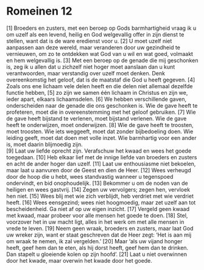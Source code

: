 # Romeinen 12
[1] Broeders en zusters, met een beroep op Gods barmhartigheid vraag ik u om uzelf als een levend, heilig en God welgevallig offer in zijn dienst te stellen, want dat is de ware eredienst voor u. 
[2] U moet uzelf niet aanpassen aan deze wereld, maar veranderen door uw gezindheid te vernieuwen, om zo te ontdekken wat God van u wil en wat goed, volmaakt en hem welgevallig is.
[3] Met een beroep op de genade die mij geschonken is, zeg ik u allen dat u zichzelf niet hoger moet aanslaan dan u kunt verantwoorden, maar verstandig over uzelf moet denken. Denk overeenkomstig het geloof, dat is de maatstaf die God u heeft gegeven.
[4] Zoals ons ene lichaam vele delen heeft en die delen niet allemaal dezelfde functie hebben, 
[5] zo zijn we samen één lichaam in Christus en zijn we, ieder apart, elkaars lichaamsdelen. 
[6] We hebben verschillende gaven, onderscheiden naar de genade die ons geschonken is. Wie de gave heeft te profeteren, moet die in overeenstemming met het geloof gebruiken. 
[7] Wie de gave heeft bijstand te verlenen, moet bijstand verlenen. Wie de gave heeft te onderwijzen, moet onderwijzen. 
[8] Wie de gave heeft te troosten, moet troosten. Wie iets weggeeft, moet dat zonder bijbedoeling doen. Wie leiding geeft, moet dat doen met volle inzet. Wie barmhartig voor een ander is, moet daarin blijmoedig zijn.  
[9] Laat uw liefde oprecht zijn. Verafschuw het kwaad en wees het goede toegedaan. 
[10] Heb elkaar lief met de innige liefde van broeders en zusters en acht de ander hoger dan uzelf. 
[11] Laat uw enthousiasme niet bekoelen, maar laat u aanvuren door de Geest en dien de Heer. 
[12] Wees verheugd door de hoop die u hebt, wees standvastig wanneer u tegenspoed ondervindt, en bid onophoudelijk. 
[13] Bekommer u om de noden van de heiligen en wees gastvrij. 
[14] Zegen uw vervolgers; zegen hen, vervloek hen niet. 
[15] Wees blij met wie zich verblijdt, heb verdriet met wie verdriet heeft. 
[16] Wees eensgezind; wees niet hoogmoedig, maar zet uzelf aan tot bescheidenheid. Ga niet af op uw eigen inzicht. 
[17] Vergeld geen kwaad met kwaad, maar probeer voor alle mensen het goede te doen. 
[18] Stel, voorzover het in uw macht ligt, alles in het werk om met alle mensen in vrede te leven. 
[19] Neem geen wraak, broeders en zusters, maar laat God uw wreker zijn, want er staat geschreven dat de Heer zegt: ‘Het is aan mij om wraak te nemen, ik zal vergelden.’ 
[20] Maar ‘als uw vijand honger heeft, geef hem dan te eten, als hij dorst heeft, geef hem dan te drinken. Dan stapelt u gloeiende kolen op zijn hoofd’. 
[21] Laat u niet overwinnen door het kwade, maar overwin het kwade door het goede.